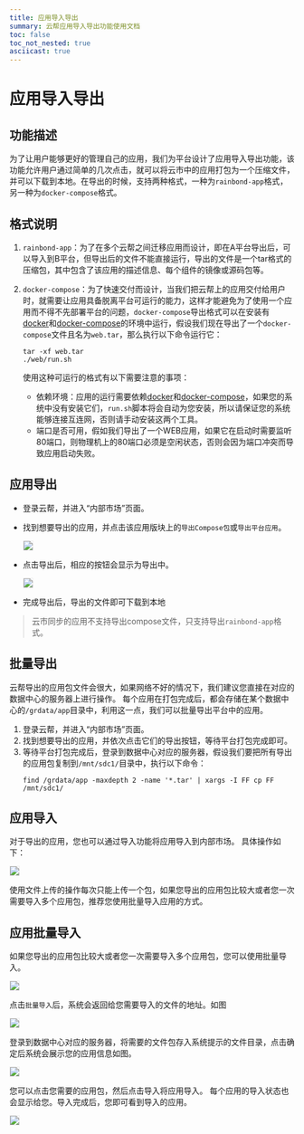 ```yaml
---
title: 应用导入导出
summary: 云帮应用导入导出功能使用文档
toc: false
toc_not_nested: true
asciicast: true
---
```


<div id="toc"></div>

# 应用导入导出

## 功能描述
为了让用户能够更好的管理自己的应用，我们为平台设计了应用导入导出功能，该功能允许用户通过简单的几次点击，就可以将云市中的应用打包为一个压缩文件，并可以下载到本地。在导出的时候，支持两种格式，一种为`rainbond-app`格式，另一种为`docker-compose`格式。

## 格式说明
1. `rainbond-app`：为了在多个云帮之间迁移应用而设计，即在A平台导出后，可以导入到B平台，但导出后的文件不能直接运行，导出的文件是一个tar格式的压缩包，其中包含了该应用的描述信息、每个组件的镜像或源码包等。

2. `docker-compose`：为了快速交付而设计，当我们把云帮上的应用交付给用户时，就需要让应用具备脱离平台可运行的能力，这样才能避免为了使用一个应用而不得不先部署平台的问题，`docker-compose`导出格式可以在安装有[docker](https://www.docker.com/)和[docker-compose](https://docs.docker.com/compose/)的环境中运行，假设我们现在导出了一个`docker-compose`文件且名为`web.tar`，那么执行以下命令运行它：
    ```
    tar -xf web.tar
    ./web/run.sh
    ```
   使用这种可运行的格式有以下需要注意的事项：
   * 依赖环境：应用的运行需要依赖[docker](https://www.docker.com/)和[docker-compose](https://docs.docker.com/compose/)，如果您的系统中没有安装它们，`run.sh`脚本将会自动为您安装，所以请保证您的系统能够连接互连网，否则请手动安装这两个工具。
   * 端口是否可用，假如我们导出了一个WEB应用，如果它在启动时需要监听80端口，则物理机上的80端口必须是空闲状态，否则会因为端口冲突而导致应用启动失败。

## 应用导出
* 登录云帮，并进入“内部市场”页面。
* 找到想要导出的应用，并点击该应用版块上的`导出Compose包`或`导出平台应用`。

   
    <img src="https://static.goodrain.com/images/docs/3.6/advanced-operation/app_export.png" style="border:1px solid #eee;max-width:100%" />

* 点击导出后，相应的按钮会显示为导出中。

    <img src="https://static.goodrain.com/images/docs/3.6/advanced-operation/app_exporting.png" style="border:1px solid #eee;max-width:100%" />

* 完成导出后，导出的文件即可下载到本地


> 云市同步的应用不支持导出compose文件，只支持导出`rainbond-app`格式。






## 批量导出
云帮导出的应用包文件会很大，如果网络不好的情况下，我们建议您直接在对应的数据中心的服务器上进行操作。
每个应用在打包完成后，都会存储在某个数据中心的`/grdata/app`目录中，利用这一点，我们可以批量导出平台中的应用。

1. 登录云帮，并进入“内部市场”页面。
2. 找到想要导出的应用，并依次点击它们的导出按钮，等待平台打包完成即可。
3. 等待平台打包完成后，登录到数据中心对应的服务器，假设我们要把所有导出的应用包复制到`/mnt/sdc1/`目录中，执行以下命令：
    ```
    find /grdata/app -maxdepth 2 -name '*.tar' | xargs -I FF cp FF /mnt/sdc1/
    ```

## 应用导入

对于导出的应用，您也可以通过导入功能将应用导入到内部市场。
具体操作如下：

<img src="https://static.goodrain.com/images/docs/3.6/advanced-operation/import.gif" style="border:1px solid #eee;max-width:100%" />

使用文件上传的操作每次只能上传一个包，如果您导出的应用包比较大或者您一次需要导入多个应用包，推荐您使用批量导入应用的方式。


## 应用批量导入

如果您导出的应用包比较大或者您一次需要导入多个应用包，您可以使用批量导入。

<img src="https://static.goodrain.com/images/docs/3.6/advanced-operation/batch-import.png" style="border:1px solid #eee;max-width:100%" />

点击`批量导入`后，系统会返回给您需要导入的文件的地址。如图

<img src="https://static.goodrain.com/images/docs/3.6/advanced-operation/import-dir.png" style="border:1px solid #eee;max-width:100%" />


登录到数据中心对应的服务器，将需要的文件包存入系统提示的文件目录，点击确定后系统会展示您的应用信息如图。

<img src="https://static.goodrain.com/images/docs/3.6/advanced-operation/import-selected.png" style="border:1px solid #eee;max-width:100%" />

您可以点击您需要的应用包，然后点击导入将应用导入。
每个应用的导入状态也会显示给您。导入完成后，您即可看到导入的应用。

<img src="http://static.goodrain.com/images/docs/3.6/advanced-operation/batch-import-status.png" style="border:1px solid #eee;max-width:100%" />





